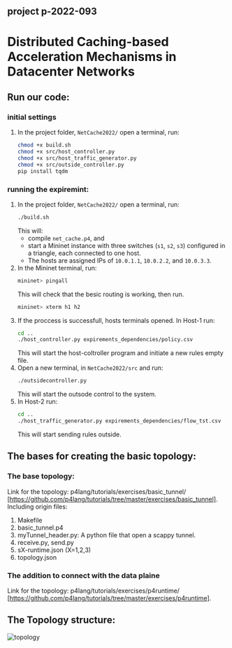 ## project p-2022-093
# Distributed Caching-based Acceleration Mechanisms in Datacenter Networks


## Run our code:
### initial settings
1. In the project folder, `NetCache2022/` open a terminal, run:
   ```bash
   chmod +x build.sh
   chmod +x src/host_controller.py
   chmod +x src/host_traffic_generator.py
   chmod +x src/outside_controller.py
   pip install tqdm
   
   ``` 

### running the expiremint:
1. In the project folder, `NetCache2022/` open a terminal, run:
   ```bash
   ./build.sh
   ``` 
   This will: 
   * compile `net_cache.p4`, and
   * start a Mininet instance with three switches (`s1`, `s2`, `s3`) configured
     in a triangle, each connected to one host.
   * The hosts are assigned IPs of `10.0.1.1`, `10.0.2.2`, and `10.0.3.3`.
2. In the Mininet terminal, run:
   ```bash
   mininet> pingall
   ```
   This will check that the besic routing is working, then run.
   ```bash
   mininet> xterm h1 h2
   ```
3. If the proccess is successfull, hosts terminals opened. In Host-1 run:
   ```bash
   cd ..
   ./host_controller.py expirements_dependencies/policy.csv
   ```
   This will start the host-coltroller program and initiate a new rules empty file.
4. Open a new terminal, in `NetCache2022/src` and run:
   ```bash
   ./outsidecontroller.py
   ```
   This will start the outsode control to the system.
6. In Host-2 run:
   ```bash
   cd ..
   ./host_traffic_generator.py expirements_dependencies/flow_tst.csv
   ```
   This will start sending rules outside.



## The bases for creating the basic topology:
### The base topology: 
Link for the topology: p4lang/tutorials/exercises/basic_tunnel/ [https://github.com/p4lang/tutorials/tree/master/exercises/basic_tunnel].
Including origin files:
1. Makefile
2. basic_tunnel.p4
3. myTunnel_header.py: A python file that open a scappy tunnel.
4. receive.py, send.py
5. sX-runtime.json (X=1,2,3)
6. topology.json
### The addition to connect with the data plaine 
Link for the topology: p4lang/tutorials/exercises/p4runtime/ [https://github.com/p4lang/tutorials/tree/master/exercises/p4runtime].


## The Topology structure:
![topology](./topo.png)
